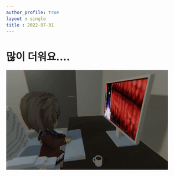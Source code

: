 ```yaml
---
author_profile: true
layout : single
title : 2022-07-31
---
```




# 많이 더워요....



![screen](https://raw.githubusercontent.com/hns17/ImageContainer/main/img/screen.gif?token=AIRKGFRPVLBB24TKGSYAUUDC5IND6)